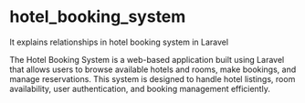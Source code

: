 # hotel_booking_system
It explains relationships in hotel booking system in Laravel

The Hotel Booking System is a web-based application built using Laravel that allows users to browse available hotels and rooms, make bookings, and manage reservations. This system is designed to handle hotel listings, room availability, user authentication, and booking management efficiently.
